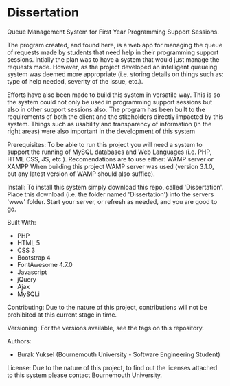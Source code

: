 # Dissertation
Queue Management System for First Year Programming Support Sessions.

The program created, and found here, is a web app for managing the queue of requests made by students that need help in their programming support sessions. Intially the plan was to have a system that would just manage the requests made. However, as the project developed an intelligent queueing system was deemed more appropriate (i.e. storing details on things such as: type of help needed, severity of the issue, etc.).

Efforts have also been made to build this system in versatile way. This is so the system could not only be used in programming support sessions but also in other support sessions also. The program has been built to the requirements of both the client and the stkeholders directly impacted by this system. Things such as usability and transparency of information (in the right areas) were also important in the development of this system

Prerequisites:
To be able to run this project you will need a system to support the running of MySQL databases and Web Languages (i.e. PHP, HTML CSS, JS, etc.).
Recomendations are to use either: WAMP server or XAMPP
When building this project WAMP server was used (version 3.1.0, but any latest version of WAMP should also suffice).

Install:
To install this system simply download this repo, called 'Dissertation'. Place this download (i.e. the folder named 'Dissertation') into the servers 'www' folder. Start your server, or refresh as needed, and you are good to go.

Built With:
- PHP
- HTML 5
- CSS 3
- Bootstrap 4
- FontAwesome 4.7.0
- Javascript
- jQuery
- Ajax
- MySQLi

Contributing:
Due to the nature of this project, contributions will not be prohibited at this current stage in time.

Versioning:
For the versions available, see the tags on this repository.

Authors:
- Burak Yuksel (Bournemouth University - Software Engineering Student)

License:
Due to the nature of this project, to find out the licenses attached to this system please contact Bournemouth University.